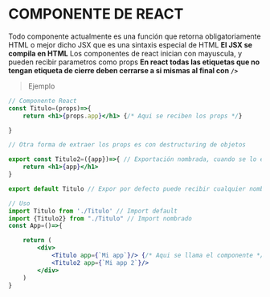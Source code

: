 # COMPONENTE DE REACT
 Todo componente actualmente es una función que retorna obligatoriamente HTML o mejor dicho JSX que es una sintaxis especial de HTML
**El JSX se compila en HTML**
Los componentes de react inician con mayuscula, y pueden recibir parametros como props
**En react todas las etiquetas que no tengan etiqueta de cierre deben cerrarse a si mismas al final con `/>`** 

> Ejemplo
```jsx
// Componente React
const Titulo=(props)=>{
    return <h1>{props.app}</h1> {/* Aqui se reciben los props */}

}

// Otra forma de extraer los props es con destructuring de objetos

export const Titulo2=({app})=>{ // Exportación nombrada, cuando se lo extraiga desde otro archivo debe llamarse igual que aquí
    return <h1>{app}</h1>
}

export default Titulo // Expor por defecto puede recibir cualquier nombre desde donde se lo importe
```

```jsx
// Uso
import Titulo from './Titulo' // Import default
import {Titulo2} from "./Titulo" // Import nombrado
const App=()=>{

    return (
        <div>
            <Titulo app={`Mi app`}/> {/* Aqui se llama el componente */}
            <Titulo2 app={`Mi app 2`}/>
        </div>
    )
}

```







